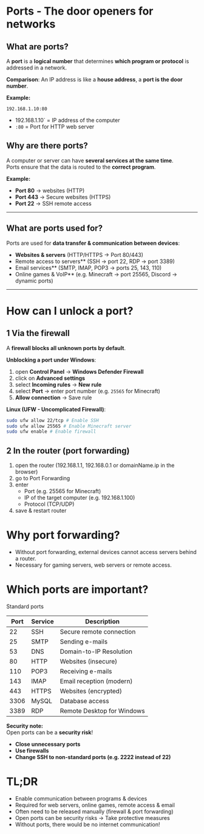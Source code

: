 # Ports - The door openers for networks

## What are ports?

A **port** is a **logical number** that determines **which program or protocol** is addressed in a network.

**Comparison**: An IP address is like a **house address**, a **port is the door number**.

**Example:**

```
192.168.1.10:80
```

- 192.168.1.10` = IP address of the computer
- `:80` = Port for HTTP web server

## Why are there ports?

A computer or server can have **several services at the same time**.  
Ports ensure that the data is routed to the **correct program**.

**Example:**

- **Port 80** → websites (HTTP)
- **Port 443** → Secure websites (HTTPS)
- **Port 22** → SSH remote access

---

## What are ports used for?

Ports are used for **data transfer & communication between devices**:

- **Websites & servers** (HTTP/HTTPS → Port 80/443)
- Remote access to servers** (SSH → port 22, RDP → port 3389)
- Email services** (SMTP, IMAP, POP3 → ports 25, 143, 110)
- Online games & VoIP** (e.g. Minecraft → port 25565, Discord → dynamic ports)

---

# How can I unlock a port?

## 1 Via the firewall

A **firewall blocks all unknown ports by default**.

**Unblocking a port under Windows**:

1. open **Control Panel** → **Windows Defender Firewall**
2. click on **Advanced settings**
3. select **Incoming rules** → **New rule**
4. select **Port** → enter port number (e.g. `25565` for Minecraft)
5. **Allow connection** → Save rule

**Linux (UFW - Uncomplicated Firewall)**:

```sh
sudo ufw allow 22/tcp # Enable SSH
sudo ufw allow 25565 # Enable Minecraft server
sudo ufw enable # Enable firewall
```

## 2 In the router (port forwarding)

1. open the router (192.168.1.1, 192.168.0.1 or domainName.ip in the browser)
2. go to Port Forwarding
3. enter
   - Port (e.g. 25565 for Minecraft)
   - IP of the target computer (e.g. 192.168.1.100)
   - Protocol (TCP/UDP)
4. save & restart router

# Why port forwarding?

- Without port forwarding, external devices cannot access servers behind a router.
- Necessary for gaming servers, web servers or remote access.

# Which ports are important?

Standard ports

| **Port** | **Service** | **Description** |
| -------- | ---------- | -------------------------- |
| 22 | SSH | Secure remote connection |
| 25 | SMTP | Sending e-mails |
| 53 | DNS | Domain-to-IP Resolution |
| 80 | HTTP | Websites (insecure) |
| 110 | POP3 | Receiving e-mails |
| 143 | IMAP | Email reception (modern) |
| 443 | HTTPS | Websites (encrypted) |
| 3306 | MySQL | Database access |
| 3389 | RDP | Remote Desktop for Windows |

**Security note:**  
Open ports can be a **security risk**!

- **Close unnecessary ports**
- **Use firewalls**
- **Change SSH to non-standard ports (e.g. 2222 instead of 22)**

# TL;DR

- Enable communication between programs & devices
- Required for web servers, online games, remote access & email
- Often need to be released manually (firewall & port forwarding)
- Open ports can be security risks → Take protective measures
- Without ports, there would be no internet communication!
